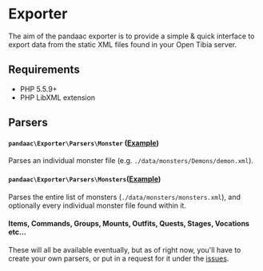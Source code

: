 # Exporter
The aim of the pandaac exporter is to provide a simple & quick interface to export data from the static XML files found in your Open Tibia server.

## Requirements
* PHP 5.5.9+
* PHP LibXML extension

## Parsers
#### `pandaac\Exporter\Parsers\Monster` ([Example](https://github.com/pandaac/exporter/wiki/Example:-Individual-monster-file))
Parses an individual monster file (e.g. `./data/monsters/Demons/demon.xml`).

#### `pandaac\Exporter\Parsers\Monsters`([Example](https://github.com/pandaac/exporter/wiki/Example:-Monster-list-file))
Parses the entire list of monsters (`./data/monsters/monsters.xml`), and optionally every individual monster file found within it.

#### Items, Commands, Groups, Mounts, Outfits, Quests, Stages, Vocations etc...
These will all be available eventually, but as of right now, you'll have to create your own parsers, or put in a request for it under the [issues](https://github.com/pandaac/exporter/issues).
